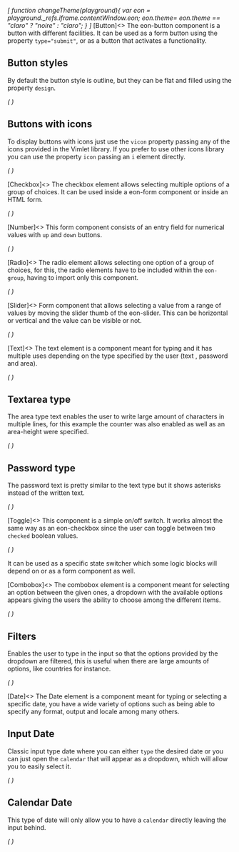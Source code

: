 *[
    function changeTheme(playground){
      var eon = playground._refs.iframe.contentWindow.eon;
      eon.theme= eon.theme == "claro" ? "noire" : "claro";
    }
]*
[Button]<>
The eon-button component is a button with different facilities. It can be used as a form button using the property `type="submit"`, or as a button that activates a functionality.

## Button styles
By default the button style is outline, but they can be flat and filled using the property `design`.

*(
<doc-playground label="Regular Buttons" html="true" js="true" css="true" selector="body">
  <template type="html">
      <doc-head>
          <script src='framework/doc-eon/eon/eon.js'></script>
          <script>eon.import(['framework/doc-eon/eon/ui/eon-button','framework/doc-eon/custom/doc-playground/doc-showcase']);
          </script>
          <style>
            body {
              display: flex;
              flex-wrap: wrap;
            }
          </style>
      </doc-head>
      <doc-body>
          <doc-showcase label='Outline'>
              <eon-button value='Button'></eon-button>
              <eon-button value='Disabled' disabled='true'></eon-button>
          </doc-showcase>
              <doc-showcase label='Flat'>
              <eon-button value='Button' design='flat'></eon-button>
              <eon-button value='Disabled' disabled='true' design='flat'></eon-button>
          </doc-showcase>
              <doc-showcase label='Filled'><eon-button value='Button' design='filled'></eon-button>
              <eon-button value='Disabled' disabled='true' design='filled'></eon-button>
          </doc-showcase>
      </doc-body>
  </template>
  <template type="css">
      .doc-showcase-content{display:flex;}
      .doc-showcase-content eon-button{margin:0 5px;}
  </template>
  <template type="footer">
    {"button":{"action":"changeTheme", "text":"theme", "icon":"bubble-chart"}}
  </template>
</doc-playground>
)*

## Buttons with icons
To display buttons with icons just use the `vicon` property passing any of the icons provided in the Vimlet library. If you prefer to use other icons library you can use the property `icon` passing an `i` element directly.

*(
<doc-playground label="Icon Buttons" html="true" js="true" css="true" selector="body">
  <template type="html">
      <doc-head>
          <script src='framework/doc-eon/eon/eon.js'></script>
          <script>eon.import(['framework/doc-eon/eon/ui/eon-button','framework/doc-eon/custom/doc-playground/doc-showcase']);</script>
          <style>
            body {
              display: flex;
              flex-wrap: wrap;
            }
          </style>
      </doc-head>
      <doc-body>
          <doc-showcase label='Outline'>
              <eon-button value='Button' icon='<i class="vicon vicon-cog"></i>'></eon-button>
              <eon-button vicon='vicon-build'></eon-button>
              <eon-button vicon='vicon-build' disabled='true'></eon-button>
          </doc-showcase>
          <doc-showcase label='Flat'>
              <eon-button value='Button' icon='<i class="vicon vicon-cog"></i>' design='flat' icon-position="right"></eon-button>
              <eon-button vicon='vicon-build' design='flat'></eon-button>
              <eon-button vicon='vicon-build' disabled='true' design='flat'></eon-button>
          </doc-showcase>
          <doc-showcase label='Filled'>
              <eon-button value='Button' icon='<i class="vicon vicon-cog"></i>' design='filled'></eon-button>
              <eon-button vicon='vicon-build' design='filled'></eon-button>
              <eon-button vicon='vicon-build' disabled='true' design='filled'></eon-button>
          </doc-showcase>
      </doc-body>
  </template>
  <template type="css">
      .doc-showcase-content{display:flex;}
      .doc-showcase-content eon-button{margin:0 5px;}
  </template>
  <template type="footer">
    {"button":{"action":"changeTheme", "text":"theme", "icon":"bubble-chart"}}
  </template>
</doc-playground>
)*

[Checkbox]<>
The checkbox element allows selecting multiple options of a group of choices. It can be used inside a eon-form component or inside an HTML form.


*(
<doc-playground label="Common Usage" html="true" js="true" css="true" selector="body">
  <template type="html">
    <doc-head>
      <script src="framework/doc-eon/eon/eon.js"></script>
      <script> 
        eon.import([
          "framework/doc-eon/eon/ui/eon-checkbox", "framework/doc-eon/custom/doc-playground/doc-showcase"
        ]);
      </script>
      <style>
        body {
          display: flex;
          flex-wrap: wrap;
        }
      </style>
    </doc-head>
    <doc-body>
      <doc-showcase label="Standard">
        <eon-checkbox label="Checkbox" value='checkbox1' checked="true" name='checkboxOptions'></eon-checkbox>
      </doc-showcase>
      <doc-showcase label="Disabled">
        <eon-checkbox label='Disabled checked' value='checkbox2' checked="true" name='checkboxOptions' disabled='true'></eon-checkbox>
      </doc-showcase>
    </doc-body>
  </template>
  <template type="footer">
    {"button":{"action":"changeTheme", "text":"theme", "icon":"bubble-chart"}}
  </template>
</doc-playground>
)*

[Number]<>
This form component consists of an entry field for numerical values with `up` and `down` buttons. 

*(
<doc-playground label="Common usage" format="true" html="true" js="true" css="true" selector="body">
  <template type="html">
    <doc-head>
      <script src="framework/doc-eon/eon/eon.js"></script>
      <script> 
        eon.theme = "claro";
        eon.import([
          "framework/doc-eon/eon/ui/eon-number", "framework/doc-eon/custom/doc-playground/doc-showcase"
        ]);
      </script>
      <style>
        body {
          display: flex;
          flex-wrap: wrap;
        }
        doc-showcase {
          max-width: 300px;
        }
      </style>
    </doc-head>
    <doc-body>
    <doc-showcase label="Standard">
      <eon-number label="Number field" name="numberField" default="15" max="111">
            </eon-number>
    </doc-showcase>
    <doc-showcase label="Disabled">
      <eon-number label="Number field disabled" name="numberFieldDis" disabled="true">
            </eon-number>
    </doc-showcase>
    </doc-body>
  </template>
  <template type="footer">
    {"button":{"action":"changeTheme", "text":"theme", "icon":"bubble-chart"}}
  </template>
</doc-playground>
)*

[Radio]<>
The radio element allows selecting one option of a group of choices, for this, the radio elements have to be included within the `eon-group`, having to import only this component.

*(
<doc-playground label="Common Usage" html="true" js="true" css="true" selector="body">
  <template type="html">
      <doc-head>
          <script src='framework/doc-eon/eon/eon.js'></script>
          <script>eon.import(['framework/doc-eon/eon/ui/eon-group', 'framework/doc-eon/eon/ui/eon-radio','framework/doc-eon/custom/doc-playground/doc-showcase']);</script>
          <style>
              .eon-group-label {
                  display:none;
              }
              body {
                display: flex;
                flex-wrap: wrap;
              }
          </style>
      </doc-head>
      <doc-body>
          <doc-showcase label='Standard'>
              <eon-group class="d-radio-group" name="radioOptions">
                <eon-radio class="d-top-margin" label="Orange" checked="true" value="Orange"></eon-radio>
                <eon-radio class="d-top-margin" label="Red" value="Red"></eon-radio>
                <eon-radio class="d-top-margin" label="Blue" value="Blue"></eon-radio>
              </eon-group>
          </doc-showcase>
          <doc-showcase label='Disabled'>
              <eon-group class="d-radio-group" name="disabledRadio">
                <eon-radio class="d-top-margin" label="Mobile" checked="true" value="mobile" disabled="true"></eon-radio>
                <eon-radio class="d-top-margin" label="Tablet" value="tablet" disabled="true"></eon-radio>
                <eon-radio class="d-top-margin" label="Desktop" value="desktop" disabled="true"></eon-radio>
            </eon-group>
          </doc-showcase>
      </doc-body>
  </template>
  <template type="css">
      .doc-showcase-content{display:flex;}
      .doc-showcase-content eon-button{margin:0 5px;}
  </template>
  <template type="footer">
    {"button":{"action":"changeTheme", "text":"theme", "icon":"bubble-chart"}}
  </template>
</doc-playground>
)*

[Slider]<>
Form component that allows selecting a value from a range of values by moving the slider thumb of the eon-slider. This can be horizontal or vertical and the value can be visible or not.

*(
<doc-playground label="Common Usage" html="true" js="true" css="true" selector="body">
  <template type="html">
    <doc-head>
      <script src="framework/doc-eon/eon/eon.js"></script>
      <script> 
        eon.import([
          "framework/doc-eon/eon/ui/eon-slider", "framework/doc-eon/custom/doc-playground/doc-showcase"
        ]);
      </script>
      <style>
        doc-showcase {
          max-width: 500px;
        }
        doc-showcase eon-slider{
          width: auto !important;
        }
      </style>
    </doc-head>
    <doc-body>
      <doc-showcase label="Standard">
        <eon-slider display-visibility="true"></eon-slider>
      </doc-showcase>
      <doc-showcase label="Disabled">
        <eon-slider display-visibility="true" disabled="true"></eon-slider>
      </doc-showcase>
    </doc-body>
  </template>
  <template type="footer">
    {"button":{"action":"changeTheme", "text":"theme", "icon":"bubble-chart"}}
  </template>
</doc-playground>
)*

[Text]<>
The text element is a component meant for typing and it has multiple uses depending on the type specified by the user (text , password and area). 

*(
<doc-playground label="Regular Text" format="true" html="true" js="true" css="true" selector="body">
  <template type="html">
    <doc-head>
      <script src="framework/doc-eon/eon/eon.js"></script>
      <script> 
        eon.theme = "claro";
        eon.import([
          "framework/doc-eon/eon/ui/eon-text", "framework/doc-eon/custom/doc-playground/doc-showcase"
        ]);
      </script>
      <style>
        body {
          display: flex;
          flex-wrap: wrap;
        }
        doc-showcase {
          max-width: 300px;
        }
        .doc-showcase-content eon-text {
          margin: 0 0 20px 0;
        }
        eon-text.margin-top{
          margin-top: 23px;
        }
      </style>
    </doc-head>
    <doc-body>
      <doc-showcase>
        <eon-text label="Name" placeholder="Type here" inline="false" name="text" max-length="18" counter="true"></eon-text>
      </doc-showcase>
      <doc-showcase>
        <eon-text value="Initial value" class="margin-top" inline="false" name="text" max-length="18"></eon-text>
      </doc-showcase>
      <doc-showcase>
        <eon-text value="Disabled" class="margin-top" inline="false" name="disabled" disabled="true"></eon-text>
      </doc-showcase>
    </doc-body>
  </template>
  <template type="footer">
    {"button":{"action":"changeTheme", "text":"theme", "icon":"bubble-chart"}}
  </template>
</doc-playground>
)*


## Textarea type 
The area type text enables the user to write large amount of characters in multiple lines, for this example the counter was also enabled as well as an area-height were specified.

*(
<doc-playground label="Textarea" format="true" html="true" js="true" css="true" selector="body">
  <template type="html">
    <doc-head>
      <script src="framework/doc-eon/eon/eon.js"></script>
      <script> 
        eon.theme = "claro";
        eon.import([
          "framework/doc-eon/eon/ui/eon-text", "framework/doc-eon/custom/doc-playground/doc-showcase"
        ]);
      </script>
      <style>
        body {
          display: flex;
          flex-wrap: wrap;
        }
        doc-showcase {
          max-width: 300px;
        }
        .doc-showcase-content eon-text {
          margin: 0 0 20px 0;
          min-width: 212px; 
        }
        eon-text.margin-top{
          margin-top: 23px;
        }
      </style>
    </doc-head>
    <doc-body>
      <doc-showcase>
        <eon-text placeholder="Textarea" inline="false" name="description" type="area" label="Description" counter="true" area-height="100"></eon-text>
      </doc-showcase>
      <doc-showcase>
        <eon-text placeholder="Disabled Textarea" class="margin-top" inline="false" name="disabled" type="area" area-height="100" disabled="true"></eon-text>
      </doc-showcase>
    </doc-body>
  </template>
  <template type="footer">
    {"button":{"action":"changeTheme", "text":"theme", "icon":"bubble-chart"}}
  </template>
</doc-playground>
)*


## Password type 
The password text is pretty similar to the text type but it shows asterisks instead of the written text.

*(
<doc-playground label="Password" format="true" html="true" js="true" css="true" selector="body">
  <template type="html">
    <doc-head>
      <script src="framework/doc-eon/eon/eon.js"></script>
      <script> 
        eon.theme = "claro";
        eon.import([
          "framework/doc-eon/eon/ui/eon-text", "framework/doc-eon/custom/doc-playground/doc-showcase"
        ]);
      </script>
      <style>
        body {
          display: flex;
          flex-wrap: wrap;
        }
        doc-showcase {
          max-width: 300px;
        }
        .doc-showcase-content eon-text {
          margin: 0 0 20px 0;
        }
      </style>
    </doc-head>
    <doc-body>
      <doc-showcase>
        <eon-text label="Password" default="password" inline="false" type="password"></eon-text>
      </doc-showcase>
      <doc-showcase>
        <eon-text label="Disabled" default="password" inline="false" type="password" disabled="true"></eon-text>
      </doc-showcase>
    </doc-body>
  </template>
  <template type="footer">
    {"button":{"action":"changeTheme", "text":"theme", "icon":"bubble-chart"}}
  </template>
</doc-playground>
)*


[Toggle]<>
This component is a simple on/off switch. It works almost the same way as an eon-checkbox since the user can toggle between two `checked` boolean values.  

*(
<doc-playground label="Common Usage" format="true" html="true" js="true" css="true" selector="body">
  <template type="html">
    <doc-head>
      <script src="framework/doc-eon/eon/eon.js"></script>
      <script> 
        eon.theme = "claro";
        eon.import([
          "framework/doc-eon/eon/ui/eon-toggle", "framework/doc-eon/custom/doc-playground/doc-showcase"
        ]);
      </script>
      <style>
        body {
          display: flex;
          flex-wrap: wrap;
        }
      </style>
    </doc-head>
    <doc-body>
    <doc-showcase label="Standard">
      <eon-toggle label='Toggle label' value='toggle2' name='toggleOptions'></eon-toggle>
    </doc-showcase>
    <doc-showcase label="Disabled">
      <eon-toggle label='Disabled label' value='toggle3' name='toggleOptions' disabled='true'></eon-toggle>
    </doc-showcase>
    </doc-body>
  </template>
  <template type="footer">
    {"button":{"action":"changeTheme", "text":"theme", "icon":"bubble-chart"}}
  </template>
</doc-playground>
)*

It can be used as a specific state switcher which some logic blocks will depend on or as a form component as well.

[Combobox]<>
The combobox element is a component meant for selecting an option between the given ones, a dropdown with the available options appears giving the users the ability to choose among the different items.

*(
<doc-playground label="Common Usage" html="true" js="true" css="true" selector="#content">
  <template type="html">
      <doc-head>
          <script src='framework/eon/eon.js'></script>
          <script>eon.import(['framework/doc-eon/eon/ui/eon-combobox','framework/doc-eon/eon/ui/eon-item','framework/doc-eon/custom/doc-playground/doc-showcase']);</script>
          <style>
            body {
              display: flex;
              flex-wrap: wrap;
            }
          </style>
      </doc-head>
      <doc-body>
        <doc-showcase label='Active'>
          <eon-combobox label='Colors' placeholder='Select an item' filter='true'>
              <eon-item value='red' display-value='Red'></eon-item>
              <eon-item value='green' display-value='Green'></eon-item>
              <eon-item value='pink' display-value='Pink'></eon-item>
              <eon-item value='grey' display-value='Grey'></eon-item>
          </eon-combobox>
        </doc-showcase>
        <doc-showcase label='Disabled'>
          <eon-combobox disabled='true' label='States' name='comboTest2'              placeholder='Ohio'>
              <eon-item value='tomato' display-value='Tomato'></eon-item>
              <eon-item value='avocado' display-value='Avocado'></eon-item>
              <eon-item value='strawberry' display-value='Strawberry'></eon-item>
              <eon-item value='onion' display-value='Onion'></eon-item>
          </eon-combobox>
        </doc-showcase>
        <div style="height:284px;"></div>
      </doc-body>
  </template>
  <template type="css">
      .doc-showcase-content{display:flex;}
      .doc-showcase-content eon-button{margin:0 5px;}
  </template>
  <template type="footer">
    {"button":{"action":"changeTheme", "text":"theme", "icon":"bubble-chart"}}
  </template>
</doc-playground>
)*

## Filters
Enables the user to type in the input so that the options provided by the dropdown are filtered, this is useful when there are large amounts of options, like countries for instance.

*(
<doc-playground label="Filtering" html="true" js="true" css="true" selector="#content">
  <template type="html">
      <doc-head>
        <script src='framework/eon/eon.js'></script>
        <script>eon.import(['framework/doc-eon/eon/ui/eon-combobox','framework/doc-eon/eon/ui/eon-item','framework/doc-eon/custom/doc-playground/doc-showcase']);</script>
        <style>
          body {
            display: flex;
            flex-wrap: wrap;
          }
        </style>
      </doc-head>
      <doc-body>
      <div id="content" style="width: 100%;">
      <doc-showcase>
            <eon-combobox label="Colors" name='myCombobox' placeholder='Pick a color' filter='true'>
                <eon-item value='r' display-value='Red'></eon-item>
                <eon-item value='p' display-value='Pink'></eon-item>
                <eon-item value='pu' display-value='Purple'></eon-item>
            </eon-combobox>
        </doc-showcase>
      </div>
      <div style="height:284px;"></div>
      </doc-body>
  </template>
  <template type="css">
      .doc-showcase-content{display:flex;}
      .doc-showcase-content eon-button{margin:0 5px;}
  </template>
  <template type="footer">
    {"button":{"action":"changeTheme", "text":"theme", "icon":"bubble-chart"}}
  </template>
</doc-playground>
)*

[Date]<>
The Date element is a component meant for typing or selecting a specific date, you have a wide variety of options such as being able to specify any format, output and locale among many others.

## Input Date
Classic input type date where you can either `type` the desired date or you can just open the `calendar` that will appear as a dropdown, which will allow you to easily select it.

*(
<doc-playground label="Input Type" html="true" js="true" css="true" selector="#content">
  <template type="html">
      <doc-head>
        <script src='framework/doc-eon/eon/eon.js'></script>
        <script>eon.import(['framework/doc-eon/eon/ui/eon-date','framework/doc-eon/custom/doc-playground/doc-showcase']);</script>
        <style>
          body {
            display: flex;
            flex-wrap: wrap;
          }
        </style>
      </doc-head>
      <doc-body>
        <doc-showcase label='Active'>
          <eon-date min="03/07/1969" default="1969-07-06" name="defaultInput" week-format="short" value-format="YYYY-MM-DD">
        </eon-date>
        </doc-showcase>
        <doc-showcase label='Disabled'>
            <eon-date type="input" inline="true" day="9" month="2" year="1994" mask="DDMMYYYY" name="disabledInput" disabled="true" week-start="monday" value-format="YYYY/MM/DD">
        </eon-date>
        </doc-showcase>
        <div style="height: 284px;"></div>
      </doc-body>
  </template>
  <template type="css">
      .doc-showcase-content{display:flex;}
      .doc-showcase-content eon-button{margin:0 5px;}
  </template>
  <template type="footer">
    {"button":{"action":"changeTheme", "text":"theme", "icon":"bubble-chart"}}
  </template>
</doc-playground>
)*

## Calendar Date
This type of date will only allow you to have a `calendar` directly leaving the input behind.

*(
<doc-playground label="Calendar Type" html="true" js="true" css="true" selector="#content">
  <template type="html">
      <doc-head>
        <script src='framework/eon/eon.js'></script>
        <script>eon.import(['framework/doc-eon/eon/ui/eon-date','framework/doc-eon/custom/doc-playground/doc-showcase']);</script>
        <style>
          body {
            display: flex;
            flex-wrap: wrap;
          }
        </style>
      </doc-head>
      <doc-body>
      <doc-showcase label="Default">
            <eon-date selectable="dmy" type="calendar" name="defaultCalendar"></eon-date>
      </doc-showcase>
      <doc-showcase label="Months/Years">
            <eon-date selectable="my"  type="calendar" name="monthsCalendar"></eon-date>
      </doc-showcase>
      <doc-showcase label="Years">
            <eon-date selectable="y"  type="calendar" name="yearsCalendar"></eon-date>
      </doc-showcase>
      <doc-showcase label="Disabled">
            <eon-date disabled="true" selectable="dmy" type="calendar" name="disabledCalendar"></eon-date>
      </doc-showcase>
      </doc-body>
  </template>
  <template type="css">
      .doc-showcase-content{display:flex;}
      .doc-showcase-content eon-button{margin:0 5px;}
  </template>
  <template type="footer">
    {"button":{"action":"changeTheme", "text":"theme", "icon":"bubble-chart"}}
  </template>
</doc-playground>
)*


